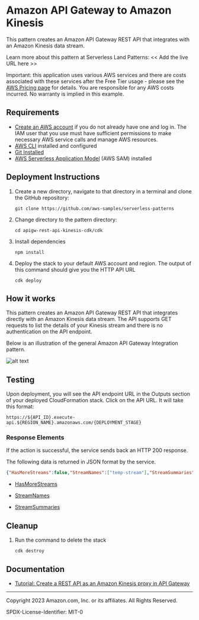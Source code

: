 # Amazon API Gateway to Amazon Kinesis 

This pattern creates an Amazon API Gateway REST API that integrates with an Amazon Kinesis data stream.

Learn more about this pattern at Serverless Land Patterns: << Add the live URL here >>

Important: this application uses various AWS services and there are costs associated with these services after the Free Tier usage - please see the [AWS Pricing page](https://aws.amazon.com/pricing/) for details. You are responsible for any AWS costs incurred. No warranty is implied in this example.

## Requirements

* [Create an AWS account](https://portal.aws.amazon.com/gp/aws/developer/registration/index.html) if you do not already have one and log in. The IAM user that you use must have sufficient permissions to make necessary AWS service calls and manage AWS resources.
* [AWS CLI](https://docs.aws.amazon.com/cli/latest/userguide/install-cliv2.html) installed and configured
* [Git Installed](https://git-scm.com/book/en/v2/Getting-Started-Installing-Git)
* [AWS Serverless Application Model](https://docs.aws.amazon.com/serverless-application-model/latest/developerguide/serverless-sam-cli-install.html) (AWS SAM) installed

## Deployment Instructions

1. Create a new directory, navigate to that directory in a terminal and clone the GitHub repository:
    ``` 
    git clone https://github.com/aws-samples/serverless-patterns
    ```
1. Change directory to the pattern directory:
    ```
    cd apigw-rest-api-kinesis-cdk/cdk
    ```
1. Install dependencies
    ```
    npm install
    ```
1. Deploy the stack to your default AWS account and region. The output of this command should give you the HTTP API URL
   ```
   cdk deploy
   ```
   
## How it works

This pattern creates an Amazon API Gateway REST API that integrates directly with an Amazon Kinesis data stream. The API supports GET requests to list the details of your Kinesis stream and there is no authentication on the API endpoint. 

Below is an illustration of the general Amazon API Gateway Integration pattern.

![alt text](https://github.com/MudassarBashir/serverless-patterns/blob/mmbashir-apigw-rest-api-kinesis-cdk/apigw-rest-api-kinesis-cdk/apigw-kinesis-architecture-diagram.png?raw=true)

## Testing

Upon deployment, you will see the API endpoint URL in the Outputs section of your deployed CloudFormation stack. Click on the API URL. It will take this format:
  ```
  https://${API_ID}.execute-api.${REGION_NAME}.amazonaws.com/{DEPLOYMENT_STAGE}
  ```
### Response Elements
  
If the action is successful, the service sends back an HTTP 200 response.

The following data is returned in JSON format by the service.

  ```json
  {"HasMoreStreams":false,"StreamNames":["temp-stream"],"StreamSummaries":[{"StreamARN":"arn:aws:kinesis:{AWS_REGION}:{AWS_ACCOUNT_NUMBER}:stream/temp-stream","StreamCreationTimestamp":1.681224803E9,"StreamModeDetails":{"StreamMode":"PROVISIONED"},"StreamName":"temp-stream","StreamStatus":"ACTIVE"}]}
  ```

* [HasMoreStreams](https://docs.aws.amazon.com/kinesis/latest/APIReference/API_ListStreams.html#API_ListStreams_ResponseSyntax:~:text=by%20the%20service.-,HasMoreStreams,-If%20set%20to)

* [StreamNames](https://docs.aws.amazon.com/kinesis/latest/APIReference/API_ListStreams.html#API_ListStreams_ResponseSyntax:~:text=length%20of%201048576.-,StreamNames,-The%20names%20of)

* [StreamSummaries](https://docs.aws.amazon.com/kinesis/latest/APIReference/API_StreamSummary.html)


## Cleanup
 
1. Run the command to delete the stack
    ```
    cdk destroy
    ```
    
## Documentation

* [Tutorial: Create a REST API as an Amazon Kinesis proxy in API Gateway](https://docs.aws.amazon.com/apigateway/latest/developerguide/integrating-api-with-aws-services-kinesis.html)
----
Copyright 2023 Amazon.com, Inc. or its affiliates. All Rights Reserved.

SPDX-License-Identifier: MIT-0
